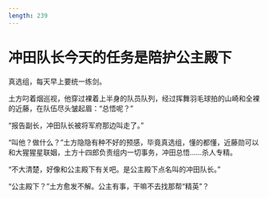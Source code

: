 ```yaml
---
length: 239
---
```


# 冲田队长今天的任务是陪护公主殿下

真选组，每天早上要统一练剑。

土方叼着烟巡视，他穿过裸着上半身的队员队列，经过挥舞羽毛球拍的山崎和全裸的近藤，在队伍尽头皱起眉：“总悟呢？”

“报告副长，冲田队长被将军府那边叫走了。”

“叫他？做什么？”土方隐隐有种不好的预感，毕竟真选组，懂的都懂，近藤勋可以和大猩猩星联姻，土方十四郎负责组内一切事务，冲田总悟……杀人专精。

“不大清楚，好像和公主殿下有关吧。是公主殿下点名叫的冲田队长。”

“公主殿下？”土方愈发不解。公主有事，干嘛不去找那帮“精英”？

<br>

<br>
